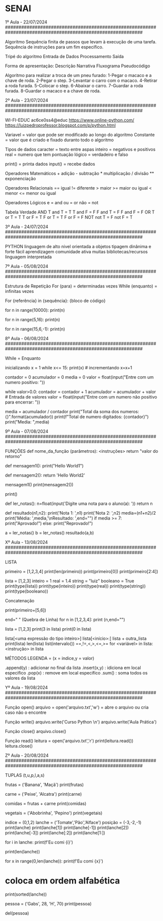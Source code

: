 # SENAI

1º Aula - 22/07/2024 ###########################################################################################################

Algoritmo
	Sequência finita de passos que levam à execução de uma tarefa.
	Sequência de instruções para um fim específico.

Tripé do algoritmo
	Entrada de Dados
	Processamento
	Saída

Forma de apresentação:
	Descrição Narrativa
	Fluxograma
	Pseudocódigo

Algoritmo para realizar a troca de um pneu furado:
	1-Pegar o macaco e a chave de roda.
	2-Pegar o step.
	3-Levantar o carro com o macaco.
	4-Retirar a roda furada.
	5-Colocar o step.
	6-Abaixar o carro.
	7-Guardar a roda furada.
	8-Guardar o macaco e a chave de roda.

2º Aula - 23/07/2024 ###########################################################################################################

WI-FI-EDUC
ac6ce0ss4@educ
https://www.online-python.com/
https://luizpedroprofessor.blogspot.com/p/python.html

Variavel = valor que pode ser modificado ao longo do algoritmo
Constante = valor que é criado e fixado duranto todo o algoritmo

Tipos de dados
	caracter = texto entre aspas
 	inteiro = negativos e positivos
  	real = numero que tem pontuação
   	lógico = verdadeiro e falso

print() = printa dados
input() = recebe dados

Operadores Matemáticos
	+ adição
	- subtração
	* multiplicação
	/ divisão
	** exponenciação

Operadores Relacionais
	== igual
 	!= diferente
  	> maior
   	>= maior ou igual
    	< menor
	<= menor ou igual
 
Operadores Lógicos
	e = and
 	ou = or
  	não = not

Tabela Verdade
	AND
 		T and T = T
   		T and F = F
     		F and T = F
       		F and F = F
	OR
 		T or T = T
   		T or F = T
     		F or T = T
       		F or F = F
   	NOT
 		not T = F
   		not F = T

3º Aula - 24/07/2024 ###########################################################################################################

PYTHON
	linguagem de alto nivel
 	orientada a objetos
  	tipagem dinânima e forte
   	fácil aprendizagem
    	comunidade ativa
     	muitas bibliotecas/recursos
      	linguagem interpretada

7º Aula - 05/08/2024 ###########################################################################################################

Estrutura de Repetição
	For (para) = determinadas vezes
	While (enquanto) = infinitas vezes

For {referência} in {sequência}:
	{bloco de código}
 
for n in range(10000):
    print(n)

for n in range(5,16):
    print(n)
    
for n in range(15,6,-1):
    print(n)

8º Aula - 06/08/2024 ###########################################################################################################

While = Enquanto

inicializando
x = 1
while x<= 15:
    print(x)
    # incrementando
    x=x+1

contador = 0
acumulador = 0
media = 0
valor = float(input("Entre com um numero positivo: "))

while valor>0.0:
    contador = contador + 1
    acumulador = acumulador + valor
    # Entrada de valores
    valor = float(input("Entre com um numero não positivo para encerrar: "))
    
media = acumulador / contador
print("Total da soma dos numeros: {}".format(acumulador))
print(f"Total de numero digitados: {contador}")
print("Media: ",media)

9º Aula - 07/08/2024 ###########################################################################################################

FUNÇÕES
def nome_da_função (parâmetros):
	<instruções>
 	return "valor do retorno"

def mensagem1():
	print("Hello World1")

def mensagem2():
 	return 'Hello World2'

mensagem1()
print(mensagem2())

print()

def ler_notas():
    n=float(input('Digite uma nota para o aluno(a): '))
    return n
    
def resultado(n1,n2):
    print('Nota 1: ',n1)
    print('Nota 2: ',n2)
    media=(n1+n2)/2
    print('Média: ',media,'\nResultado: ',end="")
    if media >= 7:
        print("Aprovado!")
    else:
        print("Reprovado!")
        
a = ler_notas()
b = ler_notas()
resultado(a,b)

Xº Aula - 13/08/2024 ###########################################################################################################

LISTA

primeiro = [1,2,3,4]
print(len(primeiro))
print(primeiro[0])
print(primeiro[2:4])

lista = [1,2,3]
inteiro = 1
real = 1.4
string = "luiz"
booleano = True
print(type(lista))
print(type(inteiro))
print(type(real))
print(type(string))
print(type(booleano))

Concatenação

print(primeiro+[5,6])

end=" " (Quebra de Linha)
for n in [1,2,3,4]:
	print (n,end="")

lista = [1,2,3]
print(3 in lista)
print(0 in lista)

lista[<uma expressão do tipo inteiro>]
lista[<início>:<fim>]
lista + outra_lista
print(lista)
len(lista)
list(intervalo(<superior>))
==,!=,<,>,<=,>=
for <variável> in lista: <instrução>
<qualquer valor> in lista

MÉTODOS
LEGENDA = (x = indice,y = valor)

.append(y) : adicionar no final da lista
.insert(x,y) : idiciona em local especifico
.pop(x) : remove em local especifico
.sum() : soma todos os valores da lista

Yº Aula - 19/08/2024 ###########################################################################################################

Função open()
	arquivo = open('arquivo.txt','w') = abre o arquivo ou cria caso não o encontre

Função write()
	arquivo.write('Curso Python \n')
	arquivo.write('Aula Prática')

Função close()
	arquivo.close()

Função read()
	leitura = open('arquivo.txt','r')
 	print(leitura.read())
	leitura.close()

Zº Aula - 20/08/2024 ###########################################################################################################

TUPLAS
	(t,u,p,l,a,s)

frutas = ('Banana', 'Maçã')
	print(frutas)

carne = ('Peixe', 'Alcatra')
	print(carne)

comidas = frutas + carne
	print(comidas)

vegetais = ('Abobrinha', 'Pepino')
	print(vegetais)

indice = (0,1,2)
lanche = ('Tomate','Pão','Alface')
posição = (-3,-2,-1)
print(lanche)
print(lanche[1])
print(lanche[-1])
print(lanche[2])
print(lanche[-3])
print(lanche[:2])
print(lanche[1:])

for i in lanche:
    print(f'Eu comi {i}')
    
print(len(lanche))

for x in range(0,len(lanche)):
    print(f'Eu comi {x}')
    
# coloca em ordem alfabética
print(sorted(lanche))

pessoa = ('Gabs', 28, 'H', 70)
print(pessoa)

del(pessoa)
